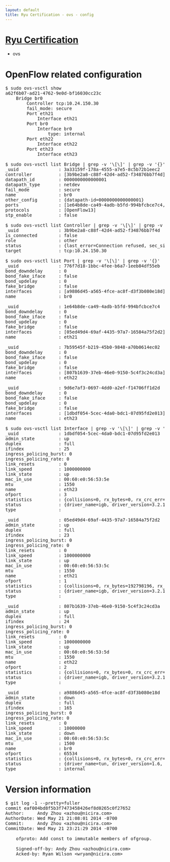```yaml
---
layout: default
title: Ryu Certification - ovs - config
---
```

# [Ryu Certification](http://osrg.github.io/ryu/certification.html)
* ovs 

# OpenFlow related configuration
<pre>
$ sudo ovs-vsctl show
a62f6b07-ad21-4762-9e0d-bf16030cc23c
    Bridge br0
        Controller tcp:10.24.150.30
        fail_mode: secure
        Port eth21
            Interface eth21
        Port br0
            Interface br0
                type: internal
        Port eth22
            Interface eth22
        Port eth23
            Interface eth23

$ sudo ovs-vsctl list Bridge | grep -v '\[\]' | grep -v '{}'
_uuid               : 3a33159f-178a-4555-a7e5-8c5b72b1eec2
controller          : [3b9be2a8-c88f-42d4-ad52-f34876bb7f4d]
datapath_id         : 0000000000000001
datapath_type       : netdev
fail_mode           : secure
name                : br0
other_config        : {datapath-id=0000000000000001}
ports               : [1e64b8de-ca49-4adb-b5fd-994bfcbce7c4, 776f7d18-1bbc-4fee-b6a7-1eeb84df55eb, 7b59545f-b219-45b0-9848-a70b0614ec02, 9d6e7af3-0697-4dd0-a2ef-f14706ff1d2d]
protocols           : [OpenFlow13]
stp_enable          : false

$ sudo ovs-vsctl list Controller | grep -v '\[\]' | grep -v '{}'
_uuid               : 3b9be2a8-c88f-42d4-ad52-f34876bb7f4d
is_connected        : false
role                : other
status              : {last_error=Connection refused, sec_since_connect=552, sec_since_disconnect=3, state=BACKOFF}
target              : tcp:10.24.150.30

$ sudo ovs-vsctl list Port | grep -v '\[\]' | grep -v '{}'
_uuid               : 776f7d18-1bbc-4fee-b6a7-1eeb84df55eb
bond_downdelay      : 0
bond_fake_iface     : false
bond_updelay        : 0
fake_bridge         : false
interfaces          : [a9886d45-a565-4fce-ac8f-d3f3b080e18d]
name                : br0

_uuid               : 1e64b8de-ca49-4adb-b5fd-994bfcbce7c4
bond_downdelay      : 0
bond_fake_iface     : false
bond_updelay        : 0
fake_bridge         : false
interfaces          : [05ed49d4-69af-4435-97a7-16584a75f2d2]
name                : eth21

_uuid               : 7b59545f-b219-45b0-9848-a70b0614ec02
bond_downdelay      : 0
bond_fake_iface     : false
bond_updelay        : 0
fake_bridge         : false
interfaces          : [807b1639-37eb-46e0-9150-5c4f3c24cd3a]
name                : eth22

_uuid               : 9d6e7af3-0697-4dd0-a2ef-f14706ff1d2d
bond_downdelay      : 0
bond_fake_iface     : false
bond_updelay        : 0
fake_bridge         : false
interfaces          : [1dbdf054-5cec-4da0-bdc1-07d95fd2e013]
name                : eth23

$ sudo ovs-vsctl list Interface | grep -v '\[\]' | grep -v '{}'
_uuid               : 1dbdf054-5cec-4da0-bdc1-07d95fd2e013
admin_state         : up
duplex              : full
ifindex             : 25
ingress_policing_burst: 0
ingress_policing_rate: 0
link_resets         : 0
link_speed          : 1000000000
link_state          : up
mac_in_use          : 00:60:e0:56:53:5e
mtu                 : 1550
name                : eth23
ofport              : 3
statistics          : {collisions=0, rx_bytes=0, rx_crc_err=0, rx_dropped=0, rx_errors=0, rx_frame_err=0, rx_over_err=0, rx_packets=0, tx_bytes=3170229000, tx_dropped=0, tx_errors=0, tx_packets=2113486}
status              : {driver_name=igb, driver_version=3.2.10-k, firmware_version=2.10-9}
type                : 

_uuid               : 05ed49d4-69af-4435-97a7-16584a75f2d2
admin_state         : up
duplex              : full
ifindex             : 23
ingress_policing_burst: 0
ingress_policing_rate: 0
link_resets         : 0
link_speed          : 1000000000
link_state          : up
mac_in_use          : 00:60:e0:56:53:5c
mtu                 : 1550
name                : eth21
ofport              : 1
statistics          : {collisions=0, rx_bytes=192798196, rx_crc_err=0, rx_dropped=0, rx_errors=0, rx_frame_err=0, rx_over_err=0, rx_packets=3006589, tx_bytes=0, tx_dropped=0, tx_errors=0, tx_packets=0}
status              : {driver_name=igb, driver_version=3.2.10-k, firmware_version=2.10-9}
type                : 

_uuid               : 807b1639-37eb-46e0-9150-5c4f3c24cd3a
admin_state         : up
duplex              : full
ifindex             : 24
ingress_policing_burst: 0
ingress_policing_rate: 0
link_resets         : 0
link_speed          : 1000000000
link_state          : up
mac_in_use          : 00:60:e0:56:53:5d
mtu                 : 1550
name                : eth22
ofport              : 2
statistics          : {collisions=0, rx_bytes=0, rx_crc_err=0, rx_dropped=0, rx_errors=0, rx_frame_err=0, rx_over_err=0, rx_packets=0, tx_bytes=1807960150, tx_dropped=0, tx_errors=0, tx_packets=1210840}
status              : {driver_name=igb, driver_version=3.2.10-k, firmware_version=2.10-9}
type                : 

_uuid               : a9886d45-a565-4fce-ac8f-d3f3b080e18d
admin_state         : down
duplex              : full
ifindex             : 165
ingress_policing_burst: 0
ingress_policing_rate: 0
link_resets         : 0
link_speed          : 10000000
link_state          : down
mac_in_use          : 00:60:e0:56:53:5c
mtu                 : 1500
name                : br0
ofport              : 65534
statistics          : {collisions=0, rx_bytes=0, rx_crc_err=0, rx_dropped=0, rx_errors=0, rx_frame_err=0, rx_over_err=0, rx_packets=0, tx_bytes=0, tx_dropped=0, tx_errors=0, tx_packets=0}
status              : {driver_name=tun, driver_version=1.6, firmware_version=N/A}
type                : internal
</pre>

# Version information
<pre>
$ git log -1 --pretty=fuller
commit eaf004bd8f5b3f7473458426ef8d0265c0f27652
Author:     Andy Zhou &lt;azhou@nicira.com&gt;
AuthorDate: Wed May 21 21:08:01 2014 -0700
Commit:     Andy Zhou &lt;azhou@nicira.com&gt;
CommitDate: Wed May 21 23:21:29 2014 -0700

    ofproto: Add const to immutable members of ofgroup.
    
    Signed-off-by: Andy Zhou &lt;azhou@nicira.com&gt;
    Acked-by: Ryan Wilson &lt;wryan@nicira.com&gt;
</pre>
